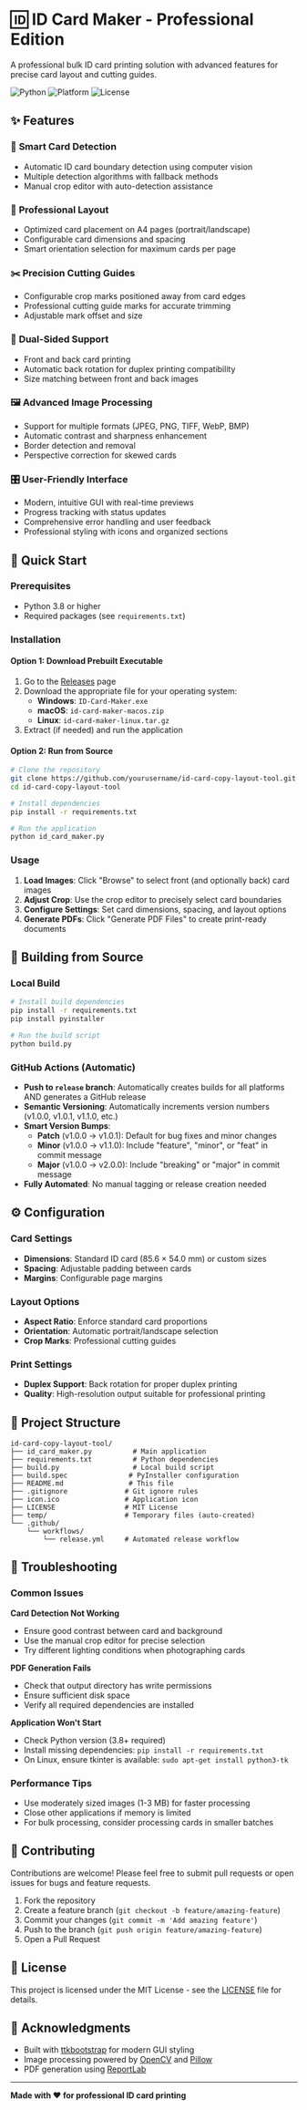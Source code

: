 # 🆔 ID Card Maker - Professional Edition

A professional bulk ID card printing solution with advanced features for precise card layout and cutting guides.

![Python](https://img.shields.io/badge/python-3.8+-blue.svg)
![Platform](https://img.shields.io/badge/platform-Windows%20%7C%20macOS%20%7C%20Linux-lightgrey.svg)
![License](https://img.shields.io/badge/license-MIT-green.svg)

## ✨ Features

### 🎯 **Smart Card Detection**
- Automatic ID card boundary detection using computer vision
- Multiple detection algorithms with fallback methods
- Manual crop editor with auto-detection assistance

### 🎨 **Professional Layout**
- Optimized card placement on A4 pages (portrait/landscape)
- Configurable card dimensions and spacing
- Smart orientation selection for maximum cards per page

### ✂️ **Precision Cutting Guides**
- Configurable crop marks positioned away from card edges
- Professional cutting guide marks for accurate trimming
- Adjustable mark offset and size

### 🔄 **Dual-Sided Support**
- Front and back card printing
- Automatic back rotation for duplex printing compatibility
- Size matching between front and back images

### 🖼️ **Advanced Image Processing**
- Support for multiple formats (JPEG, PNG, TIFF, WebP, BMP)
- Automatic contrast and sharpness enhancement
- Border detection and removal
- Perspective correction for skewed cards

### 🎛️ **User-Friendly Interface**
- Modern, intuitive GUI with real-time previews
- Progress tracking with status updates
- Comprehensive error handling and user feedback
- Professional styling with icons and organized sections

## 🚀 Quick Start

### Prerequisites
- Python 3.8 or higher
- Required packages (see `requirements.txt`)

### Installation

#### Option 1: Download Prebuilt Executable
1. Go to the [Releases](../../releases) page
2. Download the appropriate file for your operating system:
   - **Windows**: `ID-Card-Maker.exe`
   - **macOS**: `id-card-maker-macos.zip`
   - **Linux**: `id-card-maker-linux.tar.gz`
3. Extract (if needed) and run the application

#### Option 2: Run from Source
```bash
# Clone the repository
git clone https://github.com/yourusername/id-card-copy-layout-tool.git
cd id-card-copy-layout-tool

# Install dependencies
pip install -r requirements.txt

# Run the application
python id_card_maker.py
```

### Usage

1. **Load Images**: Click "Browse" to select front (and optionally back) card images
2. **Adjust Crop**: Use the crop editor to precisely select card boundaries
3. **Configure Settings**: Set card dimensions, spacing, and layout options
4. **Generate PDFs**: Click "Generate PDF Files" to create print-ready documents

## 🔧 Building from Source

### Local Build
```bash
# Install build dependencies
pip install -r requirements.txt
pip install pyinstaller

# Run the build script
python build.py
```

### GitHub Actions (Automatic)
- **Push to `release` branch**: Automatically creates builds for all platforms AND generates a GitHub release
- **Semantic Versioning**: Automatically increments version numbers (v1.0.0, v1.0.1, v1.1.0, etc.)
- **Smart Version Bumps**:
  - **Patch** (v1.0.0 → v1.0.1): Default for bug fixes and minor changes
  - **Minor** (v1.0.0 → v1.1.0): Include "feature", "minor", or "feat" in commit message
  - **Major** (v1.0.0 → v2.0.0): Include "breaking" or "major" in commit message
- **Fully Automated**: No manual tagging or release creation needed

## ⚙️ Configuration

### Card Settings
- **Dimensions**: Standard ID card (85.6 × 54.0 mm) or custom sizes
- **Spacing**: Adjustable padding between cards
- **Margins**: Configurable page margins

### Layout Options
- **Aspect Ratio**: Enforce standard card proportions
- **Orientation**: Automatic portrait/landscape selection
- **Crop Marks**: Professional cutting guides

### Print Settings
- **Duplex Support**: Back rotation for proper duplex printing
- **Quality**: High-resolution output suitable for professional printing

## 📁 Project Structure

```
id-card-copy-layout-tool/
├── id_card_maker.py          # Main application
├── requirements.txt          # Python dependencies
├── build.py                  # Local build script
├── build.spec               # PyInstaller configuration
├── README.md                # This file
├── .gitignore              # Git ignore rules
├── icon.ico                # Application icon
├── LICENSE                 # MIT License
├── temp/                   # Temporary files (auto-created)
└── .github/
    └── workflows/
        └── release.yml     # Automated release workflow
```

## 🐛 Troubleshooting

### Common Issues

**Card Detection Not Working**
- Ensure good contrast between card and background
- Use the manual crop editor for precise selection
- Try different lighting conditions when photographing cards

**PDF Generation Fails**
- Check that output directory has write permissions
- Ensure sufficient disk space
- Verify all required dependencies are installed

**Application Won't Start**
- Check Python version (3.8+ required)
- Install missing dependencies: `pip install -r requirements.txt`
- On Linux, ensure tkinter is available: `sudo apt-get install python3-tk`

### Performance Tips

- Use moderately sized images (1-3 MB) for faster processing
- Close other applications if memory is limited
- For bulk processing, consider processing cards in smaller batches

## 🤝 Contributing

Contributions are welcome! Please feel free to submit pull requests or open issues for bugs and feature requests.

1. Fork the repository
2. Create a feature branch (`git checkout -b feature/amazing-feature`)
3. Commit your changes (`git commit -m 'Add amazing feature'`)
4. Push to the branch (`git push origin feature/amazing-feature`)
5. Open a Pull Request

## 📄 License

This project is licensed under the MIT License - see the [LICENSE](LICENSE) file for details.

## 🙏 Acknowledgments

- Built with [ttkbootstrap](https://github.com/israel-dryer/ttkbootstrap) for modern GUI styling
- Image processing powered by [OpenCV](https://opencv.org/) and [Pillow](https://pillow.readthedocs.io/)
- PDF generation using [ReportLab](https://www.reportlab.com/)

---

**Made with ❤️ for professional ID card printing**
